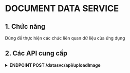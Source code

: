 # DOCUMENT DATA SERVICE
## 1. Chức năng
Dùng để thực hiện các chức liên quan dữ liệu của ứng dụng
## 2. Các API cung cấp
<details>
  <summary><strong>ENDPOINT POST /datasvc/api/uploadImage</strong></summary>

## 2.1 Công dụng
Upload hình ảnh đường lên để phân loại chất lượng mặt đường.

## 2.2 Cách sử dụng

### Headers

| Key            | Value                    | Description                                         |
|----------------|--------------------------|-----------------------------------------------------|
| `accept`       | `application/json`       | Indicates the client accepts JSON responses.        |
| `Authorization`| `Bearer <token>`         | Bearer token for API authentication.                |
| `Content-Type` | `multipart/form-data`    | Specifies the type of data being sent.              |

### Request Parameters

Body in `multipart/form-data` format:

| Parameter | Type   | Required | Description                              |
|-----------|--------|----------|------------------------------------------|
| `file`    | File   | Yes      | The image file to upload.                |
| `latitude`| Float  | Yes       | Latitude coordinate for the image.       |
| `longitude`| Float | Yes       | Longitude coordinate for the image.      |

### Responses

| Status Code | Message                   | Description                             |
|-------------|---------------------------|-----------------------------------------|
| `200`       | Image uploaded successfully|      upload successfully                                 |
| `400`       | Bad Request                | Missing or invalid parameters.          |
| `401`       | Unauthorized               | Invalid or missing Bearer token.       |
| `500`       | Internal Server Error      | Server encountered an error processing the request. |

</details>

